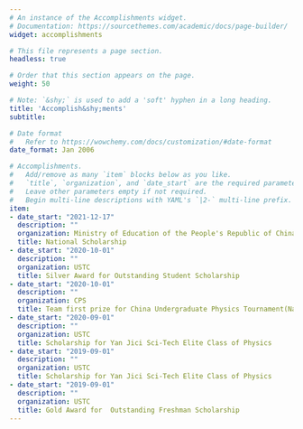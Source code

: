 ```yaml
---
# An instance of the Accomplishments widget.
# Documentation: https://sourcethemes.com/academic/docs/page-builder/
widget: accomplishments

# This file represents a page section.
headless: true

# Order that this section appears on the page.
weight: 50

# Note: `&shy;` is used to add a 'soft' hyphen in a long heading.
title: 'Accomplish&shy;ments'
subtitle:

# Date format
#   Refer to https://wowchemy.com/docs/customization/#date-format
date_format: Jan 2006

# Accomplishments.
#   Add/remove as many `item` blocks below as you like.
#   `title`, `organization`, and `date_start` are the required parameters.
#   Leave other parameters empty if not required.
#   Begin multi-line descriptions with YAML's `|2-` multi-line prefix.
item:
- date_start: "2021-12-17"
  description: ""
  organization: Ministry of Education of the People's Republic of China
  title: National Scholarship
- date_start: "2020-10-01"
  description: ""
  organization: USTC
  title: Silver Award for Outstanding Student Scholarship
- date_start: "2020-10-01"
  description: ""
  organization: CPS
  title: Team first prize for China Undergraduate Physics Tournament(National)
- date_start: "2020-09-01"
  description: ""
  organization: USTC
  title: Scholarship for Yan Jici Sci-Tech Elite Class of Physics
- date_start: "2019-09-01"
  description: ""
  organization: USTC
  title: Scholarship for Yan Jici Sci-Tech Elite Class of Physics
- date_start: "2019-09-01"
  description: ""
  organization: USTC
  title: Gold Award for  Outstanding Freshman Scholarship
---
```

